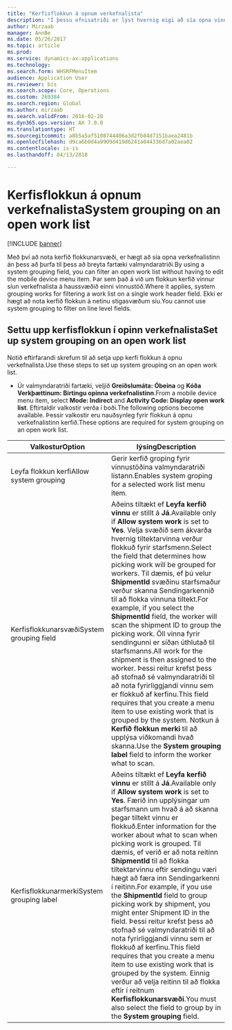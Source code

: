 ```yaml
---
title: "Kerfisflokkun á opnum verkefnalista"
description: "Í þessu efnisatriði er lýst hvernig eigi að sía opna vinnu í fartæki."
author: Mirzaab
manager: AnnBe
ms.date: 05/26/2017
ms.topic: article
ms.prod: 
ms.service: dynamics-ax-applications
ms.technology: 
ms.search.form: WHSRFMenuItem
audience: Application User
ms.reviewer: bis
ms.search.scope: Core, Operations
ms.custom: 269384
ms.search.region: Global
ms.author: mirzaab
ms.search.validFrom: 2016-02-28
ms.dyn365.ops.version: AX 7.0.0
ms.translationtype: HT
ms.sourcegitcommit: a8b5a5af5108744406a3d2fb84d7151baea2481b
ms.openlocfilehash: d9ca6b0d4a9909d419d6241a044336d7a02aea02
ms.contentlocale: is-is
ms.lasthandoff: 04/13/2018

---
```


# <a name="system-grouping-on-an-open-work-list"></a><span data-ttu-id="a7459-103">Kerfisflokkun á opnum verkefnalista</span><span class="sxs-lookup"><span data-stu-id="a7459-103">System grouping on an open work list</span></span>

[!INCLUDE [banner](../includes/banner.md)]

<span data-ttu-id="a7459-104">Með því að nota kerfið flokkunarsvæði, er hægt að sía opna verkefnalistinn án þess að þurfa til þess að breyta fartæki valmyndaratriði.</span><span class="sxs-lookup"><span data-stu-id="a7459-104">By using a system grouping field, you can filter an open work list without having to edit the mobile device menu item.</span></span>
<span data-ttu-id="a7459-105">Þar sem það á við um flokkun kerfið vinnur síun verkefnalista á haussvæðið einni vinnustöð.</span><span class="sxs-lookup"><span data-stu-id="a7459-105">Where it applies, system grouping works for filtering a work list on a single work header field.</span></span> <span data-ttu-id="a7459-106">Ekki er hægt að nota kerfið flokkun á netinu stigasvæðum síu.</span><span class="sxs-lookup"><span data-stu-id="a7459-106">You cannot use system grouping to filter on line level fields.</span></span>

## <a name="set-up-system-grouping-on-an-open-work-list"></a><span data-ttu-id="a7459-107">Settu upp kerfisflokkun í opinn verkefnalista</span><span class="sxs-lookup"><span data-stu-id="a7459-107">Set up system grouping on an open work list</span></span>
<span data-ttu-id="a7459-108">Notið eftirfarandi skrefum til að setja upp kerfi flokkun á opnu verkefnalista.</span><span class="sxs-lookup"><span data-stu-id="a7459-108">Use these steps to set up system grouping on an open work list.</span></span>

-   <span data-ttu-id="a7459-109">Úr valmyndaratriði fartæki, veljið **Greiðslumáta: Óbeina** og **Kóða Verkþættinum: Birtingu opinna verkefnalistinn**.</span><span class="sxs-lookup"><span data-stu-id="a7459-109">From a mobile device menu item, select **Mode: Indirect** and **Activity Code: Display open work list**.</span></span> <span data-ttu-id="a7459-110">Eftirtaldir valkostir verða í boði.</span><span class="sxs-lookup"><span data-stu-id="a7459-110">The following options become available.</span></span> <span data-ttu-id="a7459-111">Þessir valkostir eru nauðsynleg fyrir flokkun á opnu verkefnalistinn kerfið.</span><span class="sxs-lookup"><span data-stu-id="a7459-111">These options are required for system grouping on an open work list.</span></span> 

|        <span data-ttu-id="a7459-112">Valkostur</span><span class="sxs-lookup"><span data-stu-id="a7459-112">Option</span></span>         |                                                                                                                                                                                                                                                                         <span data-ttu-id="a7459-113">lýsing</span><span class="sxs-lookup"><span data-stu-id="a7459-113">Description</span></span>                                                                                                                                                                                                                                                                         |
|-----------------------|-------------------------------------------------------------------------------------------------------------------------------------------------------------------------------------------------------------------------------------------------------------------------------------------------------------------------------------------------------------------------------------------------------------------------------------------------------------------------------------------------------------------------------------------------------------|
| <span data-ttu-id="a7459-114">Leyfa flokkun kerfi</span><span class="sxs-lookup"><span data-stu-id="a7459-114">Allow system grouping</span></span> |                                                                                                                                                                                                                                                 <span data-ttu-id="a7459-115">Gerir kerfið groping fyrir vinnustöðina valmyndaratriði listann.</span><span class="sxs-lookup"><span data-stu-id="a7459-115">Enables system groping for a selected work list menu item.</span></span>                                                                                                                                                                                                                                                  |
| <span data-ttu-id="a7459-116">Kerfisflokkunarsvæði</span><span class="sxs-lookup"><span data-stu-id="a7459-116">System grouping field</span></span> | <span data-ttu-id="a7459-117">Aðeins tiltækt ef <strong>Leyfa kerfið vinnu</strong> er stillt á <strong>Já</strong>.</span><span class="sxs-lookup"><span data-stu-id="a7459-117">Available only if <strong>Allow system work</strong> is set to <strong>Yes</strong>.</span></span> <span data-ttu-id="a7459-118">Velja svæðið sem ákvarða hvernig tiltektarvinna verður flokkuð fyrir starfsmenn.</span><span class="sxs-lookup"><span data-stu-id="a7459-118">Select the field that determines how picking work will be grouped for workers.</span></span> <span data-ttu-id="a7459-119">Til dæmis, ef þú velur <strong>ShipmentId</strong> svæðinu starfsmaður verður skanna Sendingarkennið til að flokka vinnuna tiltekt.</span><span class="sxs-lookup"><span data-stu-id="a7459-119">For example, if you select the <strong>ShipmentId</strong> field, the worker will scan the shipment ID to group the picking work.</span></span> <span data-ttu-id="a7459-120">Öll vinna fyrir sendingunni er síðan úthlutað til starfsmanns.</span><span class="sxs-lookup"><span data-stu-id="a7459-120">All work for the shipment is then assigned to the worker.</span></span> <span data-ttu-id="a7459-121">Þessi reitur krefst þess að stofnað sé valmyndaratriði til að nota fyrirliggjandi vinnu sem er flokkuð af kerfinu.</span><span class="sxs-lookup"><span data-stu-id="a7459-121">This field requires that you create a menu item to use existing work that is grouped by the system.</span></span> <span data-ttu-id="a7459-122">Notkun á <strong>Kerfið flokkun merki</strong> til að upplýsa viðkomandi hvað skanna.</span><span class="sxs-lookup"><span data-stu-id="a7459-122">Use the <strong>System grouping label</strong> field to inform the worker what to scan.</span></span> |
| <span data-ttu-id="a7459-123">Kerfisflokkunarmerki</span><span class="sxs-lookup"><span data-stu-id="a7459-123">System grouping label</span></span> |                       <span data-ttu-id="a7459-124">Aðeins tiltækt ef <strong>Leyfa kerfið vinnu</strong> er stillt á <strong>Já</strong>.</span><span class="sxs-lookup"><span data-stu-id="a7459-124">Available only if <strong>Allow system work</strong> is set to <strong>Yes</strong>.</span></span> <span data-ttu-id="a7459-125">Færið inn upplýsingar um starfsmann um hvað á að skanna þegar tiltekt vinnu er flokkuð.</span><span class="sxs-lookup"><span data-stu-id="a7459-125">Enter information for the worker about what to scan when picking work is grouped.</span></span> <span data-ttu-id="a7459-126">Til dæmis, ef verið er að nota reitinn <strong>ShipmentId</strong> til að flokka tiltektarvinnu eftir sendingu væri hægt að færa inn Sendingarkenni í reitinn.</span><span class="sxs-lookup"><span data-stu-id="a7459-126">For example, if you use the <strong>ShipmentId</strong> field to group picking work by shipment, you might enter Shipment ID in the field.</span></span> <span data-ttu-id="a7459-127">Þessi reitur krefst þess að stofnað sé valmyndaratriði til að nota fyrirliggjandi vinnu sem er flokkuð af kerfinu.</span><span class="sxs-lookup"><span data-stu-id="a7459-127">This field requires that you create a menu item to use existing work that is grouped by the system.</span></span> <span data-ttu-id="a7459-128">Einnig verður að velja reitinn til að flokka eftir í reitnum <strong>Kerfisflokkunarsvæði</strong>.</span><span class="sxs-lookup"><span data-stu-id="a7459-128">You must also select the field to group by in the <strong>System grouping</strong> field.</span></span>                       |


